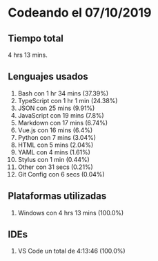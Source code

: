 # Codeando el 07/10/2019

## Tiempo total
4 hrs 13 mins.

## Lenguajes usados
1. Bash con 1 hr 34 mins (37.39%)
1. TypeScript con 1 hr 1 min (24.38%)
1. JSON con 25 mins (9.91%)
1. JavaScript con 19 mins (7.8%)
1. Markdown con 17 mins (6.74%)
1. Vue.js con 16 mins (6.4%)
1. Python con 7 mins (3.04%)
1. HTML con 5 mins (2.04%)
1. YAML con 4 mins (1.61%)
1. Stylus con 1 min (0.44%)
1. Other con 31 secs (0.21%)
1. Git Config con 6 secs (0.04%)

## Plataformas utilizadas
1. Windows con 4 hrs 13 mins (100.0%)

## IDEs
1. VS Code un total de 4:13:46 (100.0%)
